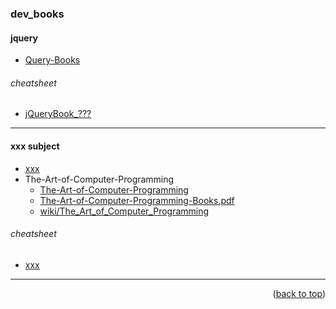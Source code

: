 <a name="topage"></a>

### dev_books

#### jquery
* [Query-Books](https://github.com/manjunath5496/jQuery-Books.git)

###### cheatsheet
* [jQueryBook_???](https://books.goalkicker.com/jQueryBook/)

-----

#### xxx subject
* [xxx](xxx)
* The-Art-of-Computer-Programming
   * [The-Art-of-Computer-Programming](https://github.com/manjunath5496/The-Art-of-Computer-Programming-Books/tree/master)
   * [The-Art-of-Computer-Programming-Books.pdf](https://seriouscomputerist.atariverse.com/media/pdf/book/Art%20of%20Computer%20Programming%20-%20Volume%201%20(Fundamental%20Algorithms).pdf)
   * [wiki/The_Art_of_Computer_Programming](https://en.wikipedia.org/wiki/The_Art_of_Computer_Programming)


###### cheatsheet
* [xxx](xxx)

-----



<p align="right">(<a href="#topage">back to top</a>)</p>
<br/>
<br/>
